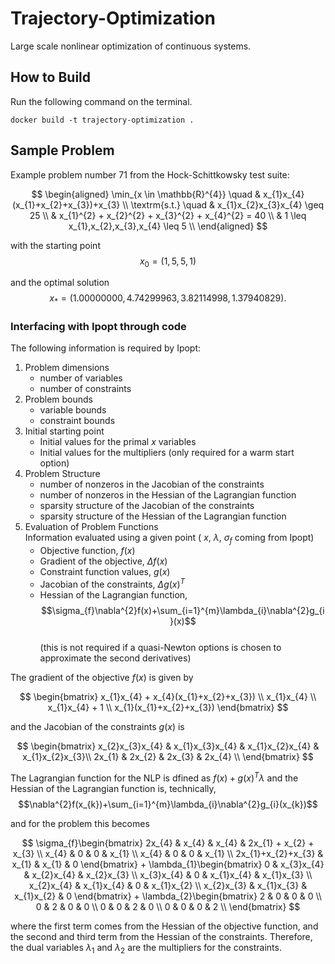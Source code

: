 # Trajectory-Optimization
Large scale nonlinear optimization of continuous systems.


## How to Build
Run the following command on the terminal.
```shell
docker build -t trajectory-optimization .
```

## Sample Problem
Example problem number 71 from the Hock-Schittkowsky test suite:

$$
\begin{aligned}
\min_{x \in \mathbb{R}^{4}} \quad & x_{1}x_{4}(x_{1}+x_{2}+x_{3})+x_{3} \\
\textrm{s.t.} \quad & x_{1}x_{2}x_{3}x_{4} \geq 25 \\
& x_{1}^{2} + x_{2}^{2} + x_{3}^{2} + x_{4}^{2} = 40 \\
& 1 \leq x_{1},x_{2},x_{3},x_{4} \leq 5 \\
\end{aligned}
$$

with the starting point $$x_{0} = (1,5,5,1)$$

and the optimal solution $$x_{*}=(1.00000000,4.74299963,3.82114998,1.37940829).$$

### Interfacing with Ipopt through code
The following information is required by Ipopt:

1. Problem dimensions
    - number of variables
    - number of constraints
1. Problem bounds
    - variable bounds
    - constraint bounds
1. Initial starting point
    - Initial values for the primal $x$ variables
    - Initial values for the multipliers (only required for a warm start option)
1. Problem Structure
    - number of nonzeros in the Jacobian of the constraints
    - number of nonzeros in the Hessian of the Lagrangian function
    - sparsity structure of the Jacobian of the constraints
    - sparsity structure of the Hessian of the Lagrangian function
1. Evaluation of Problem Functions \
Information evaluated using a given point ( $x$, $\lambda$, $\sigma_{f}$ coming from Ipopt)
    - Objective function, $f(x)$
    - Gradient of the objective, $\Delta f(x)$
    - Constraint function values, $g(x)$
    - Jacobian of the constraints, $\Delta g(x)^{T}$
    - Hessian of the Lagrangian function, $$\sigma_{f}\nabla^{2}f(x)+\sum_{i=1}^{m}\lambda_{i}\nabla^{2}g_{i}(x)$$ \
    (this is not required if a quasi-Newton options is chosen to approximate the second derivatives)

The gradient of the objective $f(x)$ is given by 

$$
\begin{bmatrix}
x_{1}x_{4} + x_{4}(x_{1}+x_{2}+x_{3}) \\
x_{1}x_{4} \\
x_{1}x_{4} + 1 \\
x_{1}(x_{1}+x_{2}+x_{3})
\end{bmatrix}
$$

and the Jacobian of the constraints $g(x)$ is

$$
\begin{bmatrix}
x_{2}x_{3}x_{4} & x_{1}x_{3}x_{4} & x_{1}x_{2}x_{4} & x_{1}x_{2}x_{3}\\
2x_{1} & 2x_{2} & 2x_{3} & 2x_{4} \\
\end{bmatrix}
$$

The Lagrangian function for the NLP is dfined as $f(x) + g(x)^{T}\lambda$ and the Hessian of the Lagrangian function is, technically, $$\nabla^{2}f(x_{k})+\sum_{i=1}^{m}\lambda_{i}\nabla^{2}g_{i}(x_{k})$$

and for the problem this becomes

$$
\sigma_{f}\begin{bmatrix}
2x_{4} & x_{4} & x_{4} & 2x_{1} + x_{2} + x_{3} \\
x_{4} & 0 & 0 & x_{1} \\
x_{4} & 0 & 0 & x_{1} \\
2x_{1}+x_{2}+x_{3} & x_{1} & x_{1} & 0
\end{bmatrix}
+ 
\lambda_{1}\begin{bmatrix}
0 & x_{3}x_{4} & x_{2}x_{4} & x_{2}x_{3} \\
x_{3}x_{4} & 0 & x_{1}x_{4} & x_{1}x_{3} \\
x_{2}x_{4} & x_{1}x_{4} & 0 & x_{1}x_{2} \\
x_{2}x_{3} & x_{1}x_{3} & x_{1}x_{2} & 0
\end{bmatrix}
+
\lambda_{2}\begin{bmatrix}
2 & 0 & 0 & 0 \\
0 & 2 & 0 & 0 \\
0 & 0 & 2 & 0 \\
0 & 0 & 0 & 2 \\
\end{bmatrix}
$$

where the first term comes from the Hessian of the objective function, and the second and third term from the Hessian of the constraints. Therefore, the dual variables $\lambda_{1}$ and $\lambda_{2}$ are the multipliers for the constraints.
